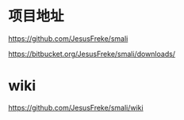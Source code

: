 # 项目地址

https://github.com/JesusFreke/smali

https://bitbucket.org/JesusFreke/smali/downloads/

# wiki

https://github.com/JesusFreke/smali/wiki